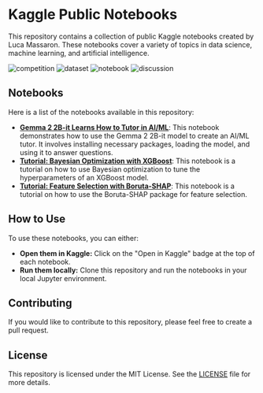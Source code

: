 # Kaggle Public Notebooks

This repository contains a collection of public Kaggle notebooks created by Luca Massaron. These notebooks cover a variety of topics in data science, machine learning, and artificial intelligence.

![competition](https://road-to-kaggle-grandmaster.vercel.app/api/badges/lucamassaron/competition)
![dataset](https://road-to-kaggle-grandmaster.vercel.app/api/badges/lucamassaron/dataset)
![notebook](https://road-to-kaggle-grandmaster.vercel.app/api/badges/lucamassaron/notebook)
![discussion](https://road-to-kaggle-grandmaster.vercel.app/api/badges/lucamassaron/discussion)

## Notebooks

Here is a list of the notebooks available in this repository:

*   **[Gemma 2 2B-it Learns How to Tutor in AI/ML](gemma-2-2b-learns-how-to-tutor-in-ai-ml.ipynb)**: This notebook demonstrates how to use the Gemma 2 2B-it model to create an AI/ML tutor. It involves installing necessary packages, loading the model, and using it to answer questions.
*   **[Tutorial: Bayesian Optimization with XGBoost](tutorial-bayesian-optimization-with-xgboost.ipynb)**: This notebook is a tutorial on how to use Bayesian optimization to tune the hyperparameters of an XGBoost model.
*   **[Tutorial: Feature Selection with Boruta-SHAP](tutorial-feature-selection-with-boruta-shap.ipynb)**: This notebook is a tutorial on how to use the Boruta-SHAP package for feature selection.

## How to Use

To use these notebooks, you can either:

*   **Open them in Kaggle:** Click on the "Open in Kaggle" badge at the top of each notebook.
*   **Run them locally:** Clone this repository and run the notebooks in your local Jupyter environment.

## Contributing

If you would like to contribute to this repository, please feel free to create a pull request.

## License

This repository is licensed under the MIT License. See the [LICENSE](LICENSE) file for more details.